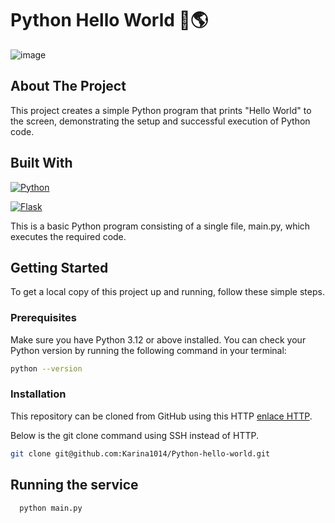 # Python Hello World 🐍🌎
![image](https://github.com/user-attachments/assets/854ed0cd-45aa-4051-b619-d6a10077badb)

## About The Project

This project creates a simple Python program that prints "Hello World" to the screen, demonstrating the setup and successful execution of Python code.

## Built With

[![Python](https://img.shields.io/badge/Python-3.9+-yellow?style=for-the-badge&logo=python&logoColor=white&labelColor=101010)](https://python.org)


[![Flask](https://img.shields.io/badge/Flask-2.2.2-red?style=for-the-badge&logo=flask&logoColor=white&labelColor=101010)](https://flask.palletsprojects.com/)


This is a basic Python program consisting of a single file, main.py, which executes the required code.

<!-- GETTING STARTED -->
## Getting Started

To get a local copy of this project up and running, follow these simple steps.

### Prerequisites
Make sure you have Python 3.12 or above installed. You can check your Python version by running the following command in your terminal:

```sh
python --version
```
### Installation

This repository can be cloned from GitHub using this HTTP  [enlace HTTP](https://github.com/Karina1014/Python-hello-world.git). 

Below is the git clone command using SSH instead of HTTP.

```sh
git clone git@github.com:Karina1014/Python-hello-world.git
```
## Running the service

  ```sh
    python main.py
   ```


